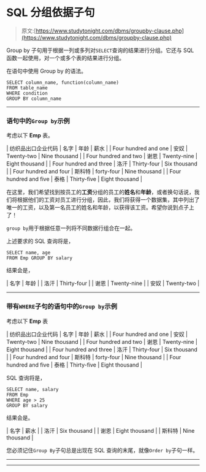 # SQL 分组依据子句

> 原文:[https://www.studytonight.com/dbms/groupby-clause.php](https://www.studytonight.com/dbms/groupby-clause.php)

Group by 子句用于根据一列或多列对`SELECT`查询的结果进行分组。它还与 SQL 函数一起使用，对一个或多个表的结果进行分组。

在语句中使用 Group by 的语法。

```
SELECT column_name, function(column_name)
FROM table_name 
WHERE condition 
GROUP BY column_name
```

* * *

### 语句中的`Group by`示例

考虑以下 **Emp** 表。

| 纺织品出口企业代码 | 名字 | 年龄 | 薪水 |
| Four hundred and one | 安奴 | Twenty-two | Nine thousand |
| Four hundred and two | 谢恩 | Twenty-nine | Eight thousand |
| Four hundred and three | 洛汗 | Thirty-four | Six thousand |
| Four hundred and four | 斯科特 | forty-four | Nine thousand |
| Four hundred and five | 泰格 | Thirty-five | Eight thousand |

在这里，我们希望找到按员工的**工资**分组的员工的**姓名**和**年龄**，或者换句话说，我们将根据他们的工资对员工进行分组，因此，我们将获得一个数据集，其中列出了唯一的工资，以及第一名员工的姓名和年龄，以获得该工资。希望你说到点子上了！

`group by`用于根据任意一列将不同数据行组合在一起。

上述要求的 SQL 查询将是，

```
SELECT name, age 
FROM Emp GROUP BY salary
```

结果会是，

| 名字 | 年龄 |
| 洛汗 | Thirty-four |
| 谢恩 | Twenty-nine |
| 安奴 | Twenty-two |

* * *

### 带有`WHERE`子句的语句中的`Group by`示例

考虑以下 **Emp** 表

| 纺织品出口企业代码 | 名字 | 年龄 | 薪水 |
| Four hundred and one | 安奴 | Twenty-two | Nine thousand |
| Four hundred and two | 谢恩 | Twenty-nine | Eight thousand |
| Four hundred and three | 洛汗 | Thirty-four | Six thousand |
| Four hundred and four | 斯科特 | forty-four | Nine thousand |
| Four hundred and five | 泰格 | Thirty-five | Eight thousand |

SQL 查询将是，

```
SELECT name, salary 
FROM Emp 
WHERE age > 25
GROUP BY salary
```

结果会是。

| 名字 | 薪水 |
| 洛汗 | Six thousand |
| 谢恩 | Eight thousand |
| 斯科特 | Nine thousand |

您必须记住`Group By`子句总是出现在 SQL 查询的末尾，就像`Order by`子句一样。

* * *

* * *